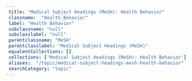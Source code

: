 ```yaml
--- 
 title: "Medical Subject Headings (MeSH): Health Behavior" 
 classname:  "Health_Behavior" 
 label: "Health Behavior" 
 subclassname: "null" 
 subclasslabel: "null" 
 parentclassname: "MeSH" 
 parentclasslabel: "Medical Subject Headings (MeSH)" 
 equalentCollections: [] 
 collections: ['Medical Subject Headings (MeSH): Health Behavior']
 aliases:  "/topic/medical-subject-headings-mesh-health-behavior"  
 searchCategory: "topic" 
---
```


